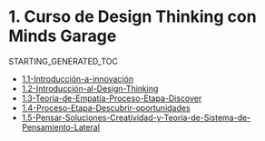 # 1. Curso de Design Thinking con Minds Garage
STARTING_GENERATED_TOC



[comment]:STARTING_GENERATED_TOC

* [1.1-Introducción-a-innovación](<./content/1.1-Introducción-a-innovación.md>)
* [1.2-Introducción-al-Design-Thinking](<./content/1.2-Introducción-al-Design-Thinking.md>)
* [1.3-Teoría-de-Empatía-Proceso-Etapa-Discover](<./content/1.3-Teoría-de-Empatía-Proceso-Etapa-Discover.md>)
* [1.4-Proceso-Etapa-Descubrir-oportunidades](<./content/1.4-Proceso-Etapa-Descubrir-oportunidades.md>)
* [1.5-Pensar-Soluciones-Creatividad-y-Teoría-de-Sistema-de-Pensamiento-Lateral](<./content/1.5-Pensar-Soluciones-Creatividad-y-Teoría-de-Sistema-de-Pensamiento-Lateral.md>)

[comment]:ENDING_GENERATED_TOC
